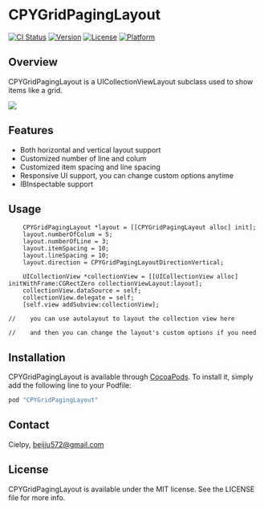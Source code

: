 # CPYGridPagingLayout

[![CI Status](http://img.shields.io/travis/cielpy/CPYGridPagingLayout.svg?style=flat)](https://travis-ci.org/Cielpy/CPYGridPagingLayout)
[![Version](https://img.shields.io/cocoapods/v/CPYGridPagingLayout.svg?style=flat)](http://cocoapods.org/pods/CPYGridPagingLayout)
[![License](https://img.shields.io/cocoapods/l/CPYGridPagingLayout.svg?style=flat)](http://cocoapods.org/pods/CPYGridPagingLayout)
[![Platform](https://img.shields.io/cocoapods/p/CPYGridPagingLayout.svg?style=flat)](http://cocoapods.org/pods/CPYGridPagingLayout)

## Overview

CPYGridPagingLayout is a UICollectionViewLayout subclass used to show items like a grid.

![](https://ws3.sinaimg.cn/bmiddle/74681984gw1f9wnw40goej20hs0vkaas.jpg)

## Features

* Both horizontal and vertical layout support
* Customized number of line and colum
* Customized item spacing and line spacing 
* Responsive UI support, you can change custom options anytime
* IBInspectable support

## Usage


```
    CPYGridPagingLayout *layout = [[CPYGridPagingLayout alloc] init];
    layout.numberOfColum = 5;
    layout.numberOfLine = 3;
    layout.itemSpacing = 10;
    layout.lineSpacing = 10;
    layout.direction = CPYGridPagingLayoutDirectionVertical;
    
    UICollectionView *collectionView = [[UICollectionView alloc] initWithFrame:CGRectZero collectionViewLayout:layout];
    collectionView.dataSource = self;
    collectionView.delegate = self;
    [self.view addSubview:collectionView];
    
//    you can use autolayout to layout the collection view here
    
//    and then you can change the layout's custom options if you need
```

## Installation

CPYGridPagingLayout is available through [CocoaPods](http://cocoapods.org). To install
it, simply add the following line to your Podfile:

```ruby
pod "CPYGridPagingLayout"
```

## Contact

Cielpy, beijiu572@gmail.com

## License

CPYGridPagingLayout is available under the MIT license. See the LICENSE file for more info.



